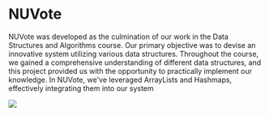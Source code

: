 # NUVote
NUVote was developed as the culmination of our work in the Data Structures and Algorithms course. Our primary objective was to devise an innovative system utilizing various data structures. Throughout the course, we gained a comprehensive understanding of different data structures, and this project provided us with the opportunity to practically implement our knowledge. In NUVote, we've leveraged ArrayLists and Hashmaps, effectively integrating them into our system

![](https://github.com/Your_Repository_Name/Your_GIF_Name.gif)


